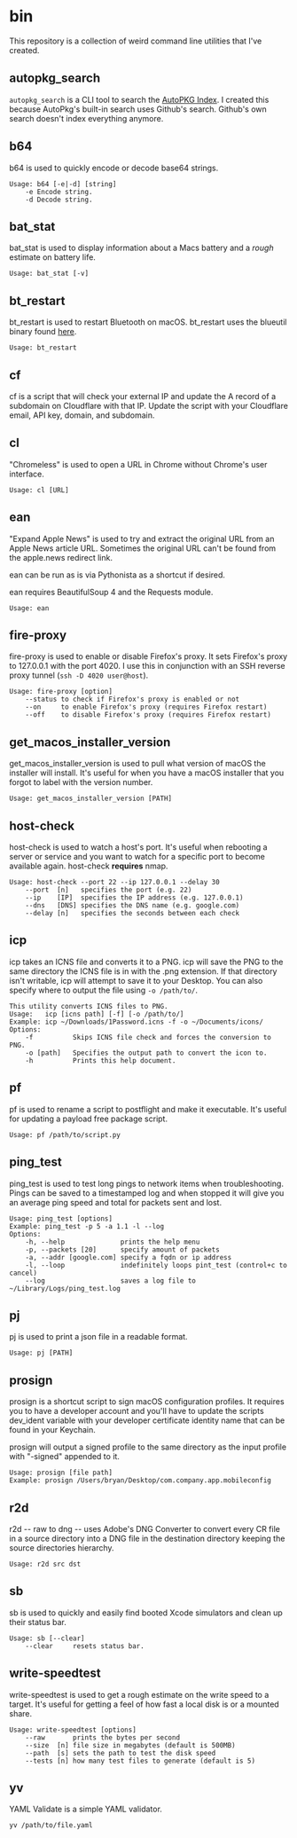 # bin
This repository is a collection of weird command line utilities that I've created.

## autopkg_search

`autopkg_search` is a CLI tool to search the [AutoPKG Index](https://github.com/autopkg/index). I created this because AutoPkg's built-in search uses Github's search. Github's own search doesn't index everything anymore.

## b64
b64 is used to quickly encode or decode base64 strings.

```
Usage: b64 [-e|-d] [string]
    -e Encode string.
    -d Decode string.
```

## bat\_stat
bat\_stat is used to display information about a Macs battery and a _rough_ estimate on battery life.

`Usage: bat_stat [-v]`

## bt\_restart
bt\_restart is used to restart Bluetooth on macOS. bt\_restart uses the blueutil binary found [here](https://github.com/toy/blueutil).

`Usage: bt_restart`

## cf
cf is a script that will check your external IP and update the A record of a subdomain on Cloudflare with that IP. Update the script with your Cloudflare email, API key, domain, and subdomain.

## cl
"Chromeless" is used to open a URL in Chrome without Chrome's user interface.

`Usage: cl [URL]`

## ean
"Expand Apple News" is used to try and extract the original URL from an Apple News article URL. Sometimes the original URL can't be found from the apple.news redirect link.

ean can be run as is via Pythonista as a shortcut if desired.

ean requires BeautifulSoup 4 and the Requests module.

`Usage: ean`

## fire-proxy
fire-proxy is used to enable or disable Firefox's proxy. It sets Firefox's proxy to 127.0.0.1 with the port 4020. I use this in conjunction with an SSH reverse proxy tunnel (`ssh -D 4020 user@host`).

```
Usage: fire-proxy [option]
	--status to check if Firefox's proxy is enabled or not
	--on     to enable Firefox's proxy (requires Firefox restart)
	--off    to disable Firefox's proxy (requires Firefox restart)
```

## get\_macos\_installer\_version
get\_macos\_installer\_version is used to pull what version of macOS the installer will install. It's useful for when you have a macOS installer that you forgot to label with the version number.

`Usage: get_macos_installer_version [PATH]`

## host-check
host-check is used to watch a host's port. It's useful when rebooting a server or service and you want to watch for a specific port to become available again. host-check **requires** nmap.

```
Usage: host-check --port 22 --ip 127.0.0.1 --delay 30
    --port  [n]   specifies the port (e.g. 22)
    --ip    [IP]  specifies the IP address (e.g. 127.0.0.1)
    --dns   [DNS] specifies the DNS name (e.g. google.com)
    --delay [n]   specifies the seconds between each check
```

## icp
icp takes an ICNS file and converts it to a PNG. icp will save the PNG to the same directory the ICNS file is in with the .png extension. If that directory isn't writable, icp will attempt to save it to your Desktop. You can also specify where to output the file using `-o /path/to/`.

```
This utility converts ICNS files to PNG.
Usage:   icp [icns path] [-f] [-o /path/to/]
Example: icp ~/Downloads/1Password.icns -f -o ~/Documents/icons/
Options:
	-f          Skips ICNS file check and forces the conversion to PNG.
	-o [path]   Specifies the output path to convert the icon to.
	-h		    Prints this help document.
```

## pf
pf is used to rename a script to postflight and make it executable. It's useful for updating a payload free package script.

`Usage: pf /path/to/script.py`

## ping_test
ping_test is used to test long pings to network items when troubleshooting. Pings can be saved to a timestamped log and when stopped it will give you an average ping speed and total for packets sent and lost.

```
Usage: ping_test [options]
Example: ping_test -p 5 -a 1.1 -l --log
Options:
    -h, --help              prints the help menu
    -p, --packets [20]      specify amount of packets
    -a, --addr [google.com] specify a fqdn or ip address
    -l, --loop              indefinitely loops pint_test (control+c to cancel)
    --log                   saves a log file to ~/Library/Logs/ping_test.log
```

## pj
pj is used to print a json file in a readable format.

`Usage: pj [PATH]`

## prosign
prosign is a shortcut script to sign macOS configuration profiles. It requires you to have a developer account and you'll have to update the scripts dev\_ident variable with your developer certificate identity name that can be found in your Keychain.

prosign will output a signed profile to the same directory as the input profile with "-signed" appended to it.

```
Usage: prosign [file path]
Example: prosign /Users/bryan/Desktop/com.company.app.mobileconfig
```

## r2d
r2d -- raw to dng -- uses Adobe's DNG Converter to convert every CR file in a source directory into a DNG file in the destination directory keeping the source directories hierarchy.

```Usage: r2d src dst```

## sb
sb is used to quickly and easily find booted Xcode simulators and clean up their status bar.

```
Usage: sb [--clear]
    --clear     resets status bar.
```

## write-speedtest
write-speedtest is used to get a rough estimate on the write speed to a target. It's useful for getting a feel of how fast a local disk is or a mounted share.

```
Usage: write-speedtest [options]
    --raw       prints the bytes per second
    --size  [n] file size in megabytes (default is 500MB)
    --path  [s] sets the path to test the disk speed
    --tests [n] how many test files to generate (default is 5)
```

## yv
YAML Validate is a simple YAML validator.

`yv /path/to/file.yaml`

